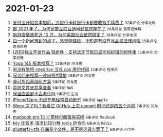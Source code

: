 # 2021-01-23

1. [支付宝开始变本加厉，连银行卡转银行卡都要收取手续费了](https://www.v2ex.com/t/747601) `32条评论` `分享发现`
1. [都 2021 年了，为何宽带互联互通问题依然存在？](https://www.v2ex.com/t/747608) `26条评论` `宽带症候群`
1. [新冠疫情致死近 10 万，为何英国社会依然稳定？](https://www.v2ex.com/t/747623) `18条评论` `分享发现`
1. [由一个新闻想到的点子，感觉能赚钱，不知道有没有竞品或法律风险](https://www.v2ex.com/t/747592) `15条评论` `奇思妙想`
1. [[送码]独立开发作品 轻组件 - 支持法定节假日显示和排班的组件集](https://www.v2ex.com/t/747596) `11条评论` `分享创造`
1. [Yoga 14S 版本推荐？](https://www.v2ex.com/t/747587) `11条评论` `问与答`
1. [有没有能把 onedrive 当成 cos 用的代码](https://www.v2ex.com/t/747583) `11条评论` `程序员`
1. [兄弟们来推荐一波电视#滑稽](https://www.v2ex.com/t/747600) `10条评论` `问与答`
1. [非可视距离组网方案](https://www.v2ex.com/t/747638) `9条评论` `问与答`
1. [异地文件夹共享查看](https://www.v2ex.com/t/747617) `9条评论` `NAS`
1. [保温壶盖都不会老化吗](https://www.v2ex.com/t/747595) `9条评论` `生活`
1. [iPhone12pro 无线充电经常自动断开](https://www.v2ex.com/t/747585) `9条评论` `Apple`
1. [Weex 凉了吗？我看它 GitHub 上次 commit 时间还是四五个月前](https://www.v2ex.com/t/747614) `7条评论` `问与答`
1. [macbook pro 13 寸英特尔版值得买吗](https://www.v2ex.com/t/747641) `6条评论` `MacBook`
1. [key 比较多 请求比较分散 redis 适合吗](https://www.v2ex.com/t/747589) `6条评论` `Redis`
1. [glusterfs+zfs 存海量小文件，是不是选错方案了？](https://www.v2ex.com/t/747588) `6条评论` `问与答`
